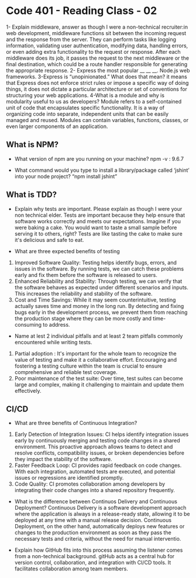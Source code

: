 # Code 401 - Reading Class - 02

1- Explain middleware, answer as though I were a non-technical recruiter:in web development, middleware functions sit between the incoming request and the response from the server. They can perform tasks like logging information, validating user authentication, modifying data, handling errors, or even adding extra functionality to the request or response. After each middleware does its job, it passes the request to the next middleware or the final destination, which could be a route handler responsible for generating the appropriate response.
2- Express the most popular __ __ __. Node.js web frameworks.
3-Express is “unopinionated.” What does that mean? it means that Express does not enforce strict rules or impose a specific way of doing things, it does not dictate a particular architecture or set of conventions for structuring your web applications.
4-What is a module and why is modularity useful to us as developers?
Module refers to a self-contained unit of code that encapsulates specific functionality. It is a way of organizing code into separate, independent units that can be easily managed and reused. Modules can contain variables, functions, classes, or even larger components of an application.

## What is NPM?
- What version of npm are you running on your machine? npm -v : 9.6.7

- What command would you type to install a library/package called ‘jshint’ into your node project?
“npm install jshint”

## What is TDD?
- Explain why tests are important. Please explain as though I were your non technical elder.
Tests are important because they help ensure that software works correctly and meets our expectations. Imagine if you were baking a cake. You would want to taste a small sample before serving it to others, right? Tests are like tasting the cake to make sure it's delicious and safe to eat.

- What are three expected benefits of testing
1. Improved Software Quality: Testing helps identify bugs, errors, and issues in the software. By running tests, we can catch these problems early and fix them before the software is released to users.
2. Enhanced Reliability and Stability: Through testing, we can verify that the software behaves as expected under different scenarios and inputs. This increases the reliability and stability of the software.
3. Cost and Time Savings: While it may seem counterintuitive, testing actually saves time and money in the long run. By detecting and fixing bugs early in the development process, we prevent them from reaching the production stage where they can be more costly and time-consuming to address.

- Name at lest 2 individual pitfalls and at least 2 team pitfalls commonly encountered while writing tests.
1. Partial adoption : It's important for the whole team to recognize the value of testing and make it a collaborative effort. Encouraging and fostering a testing culture within the team is crucial to ensure comprehensive and reliable test coverage.
2. Poor maintenance of the test suite: Over time, test suites can become large and complex, making it challenging to maintain and update them effectively.

## CI/CD
- What are three benefits of Continuous Integration?

1. Early Detection of Integration Issues: CI helps identify integration issues early by continuously merging and testing code changes in a shared environment. This proactive approach allows teams to detect and resolve conflicts, compatibility issues, or broken dependencies before they impact the stability of the software.
2. Faster Feedback Loop: CI provides rapid feedback on code changes. With each integration, automated tests are executed, and potential issues or regressions are identified promptly.
3. Code Quality: CI promotes collaboration among developers by integrating their code changes into a shared repository frequently.

- What is the difference between Continuos Delivery and Continuous Deployment?
Continuous Delivery is a software development approach where the application is always in a release-ready state, allowing it to be deployed at any time with a manual release decision. Continuous Deployment, on the other hand, automatically deploys new features or changes to the production environment as soon as they pass the necessary tests and criteria, without the need for manual interventio.

- Explain how GitHub fits into this process assuming the listener comes from a non-technical background.
gitHub acts as a central hub for version control, collaboration, and integration with CI/CD tools. It facilitates collaboration among team members.